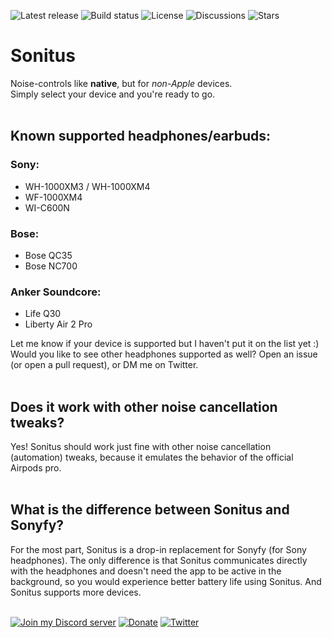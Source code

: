 ![Latest release](https://img.shields.io/github/v/tag/semvis123/sonitus?include_prereleases&label=Latest%20release&style=flat-square)
![Build status](https://img.shields.io/github/workflow/status/semvis123/sonitus/Build?style=flat-square)
![License](https://img.shields.io/github/license/semvis123/sonitus?style=flat-square)
![Discussions](https://img.shields.io/github/discussions/semvis123/sonitus?style=flat-square)
![Stars](https://img.shields.io/github/stars/semvis123/sonitus?style=social)
# Sonitus
Noise-controls like **native**, but for _non-Apple_ devices.  
Simply select your device and you're ready to go.
\
&nbsp;

## Known supported headphones/earbuds:
### Sony:
- WH-1000XM3 / WH-1000XM4
- WF-1000XM4
- WI-C600N
### Bose:
- Bose QC35
- Bose NC700
### Anker Soundcore:
- Life Q30
- Liberty Air 2 Pro

Let me know if your device is supported but I haven't put it on the list yet :)  
Would you like to see other headphones supported as well? Open an issue (or open a pull request), or DM me on Twitter.
\
&nbsp;

## Does it work with other noise cancellation tweaks?
Yes! Sonitus should work just fine with other noise cancellation (automation) tweaks, because it emulates the behavior of the official Airpods pro.
\
&nbsp;
## What is the difference between Sonitus and Sonyfy?
For the most part, Sonitus is a drop-in replacement for Sonyfy (for Sony headphones). The only difference is that Sonitus communicates directly with the headphones and doesn't need the app to be active in the background, so you would experience better battery life using Sonitus. And Sonitus supports more devices.
\
&nbsp;

[![Join my Discord server](https://img.shields.io/badge/-Join_my_Discord_server-445283)](https://discord.gg/hHqwhQKk89)
[![Donate](https://img.shields.io/badge/☕-Buy%20me%20a%20coffee%20%3A%29-064A5F)](https://ko-fi.com/semvis)
[![Twitter](https://img.shields.io/twitter/follow/semvis123?style=social)](https://twitter.com/semvis123)

